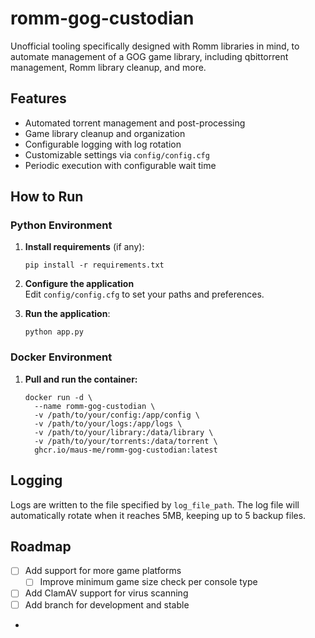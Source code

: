 # romm-gog-custodian

Unofficial tooling specifically designed with Romm libraries in mind, to automate management of a GOG game library,
including qbittorrent management, Romm library cleanup, and more.

## Features

- Automated torrent management and post-processing
- Game library cleanup and organization
- Configurable logging with log rotation
- Customizable settings via `config/config.cfg`
- Periodic execution with configurable wait time


## How to Run

### Python Environment

1. **Install requirements** (if any):
   ```
   pip install -r requirements.txt
   ```

2. **Configure the application**  
   Edit `config/config.cfg` to set your paths and preferences.

3. **Run the application**:
   ```
   python app.py
   ```

### Docker Environment

1. **Pull and run the container:**
   ```
   docker run -d \
     --name romm-gog-custodian \
     -v /path/to/your/config:/app/config \
     -v /path/to/your/logs:/app/logs \
     -v /path/to/your/library:/data/library \
     -v /path/to/your/torrents:/data/torrent \
     ghcr.io/maus-me/romm-gog-custodian:latest
   ```

## Logging

Logs are written to the file specified by `log_file_path`. The log file will automatically rotate when it reaches 5MB,
keeping up to 5 backup files.

## Roadmap

- [ ] Add support for more game platforms
   - [ ] Improve minimum game size check per console type
- [ ] Add ClamAV support for virus scanning
- [ ] Add branch for development and stable
- 

